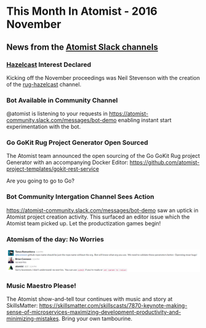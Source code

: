 # This Month In Atomist - 2016 November

## News from the [Atomist Slack channels](https://atomist-community.slack.com)

### [Hazelcast](https://en.wikipedia.org/wiki/Hazelcast) Interest Declared

Kicking off the November proceedings was Neil Stevenson with the creation of the [rug-hazelcast](https://atomist-community.slack.com/messages/rug-hazelcast) channel.

### Bot Available in Community Channel

@atomist is listening to your requests in https://atomist-community.slack.com/messages/bot-demo enabling instant start experimentation with the bot.

### Go GoKit Rug Project Generator Open Sourced

The Atomist team announced the open sourcing of the  Go GoKit Rug project Generator with an accompanying Docker Editor: https://github.com/atomist-project-templates/gokit-rest-service

Are you going to go to Go?

### Bot Community Intergation Channel Sees Action

https://atomist-community.slack.com/messages/bot-demo saw an uptick in Atomist project creation activity. This surfaced an editor issue which the Atomist team picked up. Let the productization games begin!

### Atomism of the day: No Worries

![Atomism of the day](images/atomism-of-the-day-1.png)

### Music Maestro Please!

The Atomist show-and-tell tour continues with music and story at SkillsMatter: https://skillsmatter.com/skillscasts/7870-keynote-making-sense-of-microservices-maximizing-development-productivity-and-minimizing-mistakes. Bring your own tambourine.
